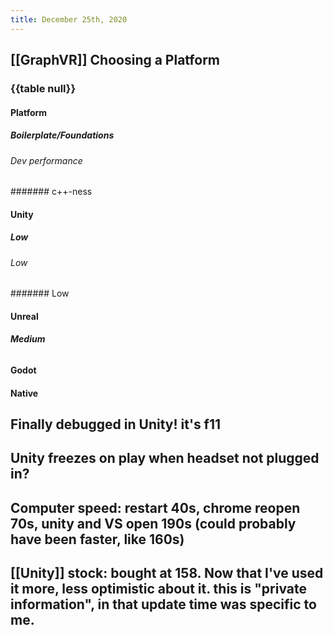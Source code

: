 ```yaml
---
title: December 25th, 2020
---
```


## [[GraphVR]] Choosing a Platform
### {{table null}}
#### Platform
##### Boilerplate/Foundations
###### Dev performance
####### c++-ness

#### Unity
##### Low
###### Low
####### Low

#### Unreal
##### Medium
###### 

#### Godot

#### Native

## Finally debugged in Unity! it's f11

## Unity freezes on play when headset not plugged in?

## Computer speed: restart 40s, chrome reopen 70s, unity and VS open 190s (could probably have been faster, like 160s)

## [[Unity]] stock: bought at 158. Now that I've used it more, less optimistic about it. this is "private information", in that update time was specific to me. 
